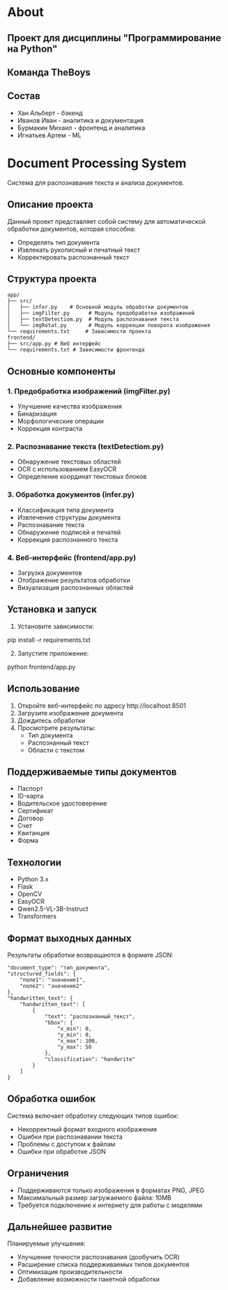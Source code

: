 # About
## Проект для дисциплины "Программирование на Python"
## Команда TheBoys
## Состав
- Хан Альберт - бэкенд
- Иванов Иван - аналитика и документация
- Бурмакин Михаил - фронтенд и аналитика
- Игнатьев Артем - ML

# Document Processing System

Система для распознавания текста и анализа документов.

## Описание проекта

Данный проект представляет собой систему для автоматической обработки документов, которая способна:
- Определять тип документа
- Извлекать рукописный и печатный текст
- Корректировать распознанный текст

## Структура проекта

```
app/
├── src/
│   ├── infer.py    # Основной модуль обработки документов
│   ├── imgFilter.py      # Модуль предобработки изображений
│   ├── textDetectiom.py  # Модуль распознавания текста
│   └── imgRotat.py       # Модуль коррекции поворота изображения
└── requirements.txt     # Зависимости проекта
frontend/
├── src/app.py # Веб интерфейс
└── requirements.txt # Зависимости фронтенда
```
## Основные компоненты

### 1. Предобработка изображений (imgFilter.py)
- Улучшение качества изображения
- Бинаризация
- Морфологические операции
- Коррекция контраста

### 2. Распознавание текста (textDetectiom.py)
- Обнаружение текстовых областей
- OCR с использованием EasyOCR
- Определение координат текстовых блоков

### 3. Обработка документов (infer.py)
- Классификация типа документа
- Извлечение структуры документа
- Распознавание текста
- Обнаружение подписей и печатей
- Коррекция распознанного текста

### 4. Веб-интерфейс (frontend/app.py)
- Загрузка документов
- Отображение результатов обработки
- Визуализация распознанных областей

## Установка и запуск

1. Установите зависимости:

pip install -r requirements.txt


2. Запустите приложение:

python frontend/app.py


## Использование

1. Откройте веб-интерфейс по адресу http://localhost:8501
2. Загрузите изображение документа
3. Дождитесь обработки
4. Просмотрите результаты:
   - Тип документа
   - Распознанный текст
   - Области с текстом

## Поддерживаемые типы документов

- Паспорт
- ID-карта
- Водительское удостоверение
- Сертификат
- Договор
- Счет
- Квитанция
- Форма

## Технологии

- Python 3.x
- Flask
- OpenCV
- EasyOCR
- Qwen2.5-VL-3B-Instruct
- Transformers

## Формат выходных данных

Результаты обработки возвращаются в формате JSON:



    "document_type": "тип_документа",
    "structured_fields": {
        "поле1": "значение1",
        "поле2": "значение2"
    },
    "handwritten_text": {
        "handwritten_text": [
            {
                "text": "распознанный_текст",
                "bbox": {
                    "x_min": 0,
                    "y_min": 0,
                    "x_max": 100,
                    "y_max": 50
                },
                "classification": "handwrite"
            }
        ]
    }


## Обработка ошибок

Система включает обработку следующих типов ошибок:
- Некорректный формат входного изображения
- Ошибки при распознавании текста
- Проблемы с доступом к файлам
- Ошибки при обработке JSON

## Ограничения

- Поддерживаются только изображения в форматах PNG, JPEG
- Максимальный размер загружаемого файла: 10MB
- Требуется подключение к интернету для работы с моделями

## Дальнейшее развитие

Планируемые улучшения:
- Улучшение точности распознавания (дообучить OCR)
- Расширение списка поддерживаемых типов документов
- Оптимизация производительности
- Добавление возможности пакетной обработки

